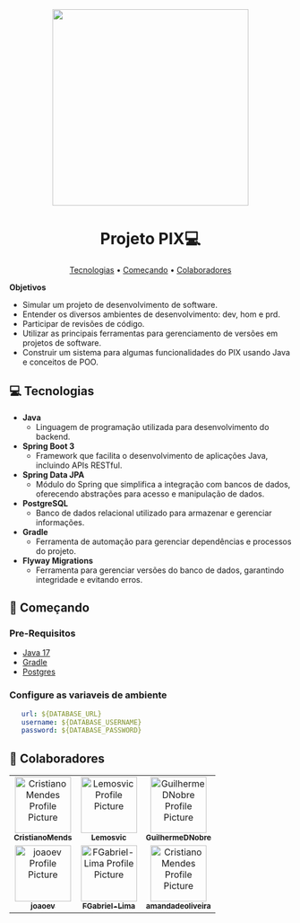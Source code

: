 <div align="center"><img width="350px" src="https://upload.wikimedia.org/wikipedia/commons/thumb/a/a2/Logo%E2%80%94pix_powered_by_Banco_Central_%28Brazil%2C_2020%29.svg/800px-Logo%E2%80%94pix_powered_by_Banco_Central_%28Brazil%2C_2020%29.svg.png"></div>
<h1 align="center" style="font-weight: bold;">Projeto PIX💻</h1>

<p align="center">
 <a href="#technologies">Tecnologias</a> • 
 <a href="#started">Começando</a> • 
 <a href="#colab">Colaboradores</a>
</p>

<b>Objetivos</b>
- Simular um projeto de desenvolvimento de software.
- Entender os diversos ambientes de desenvolvimento:
dev, hom e prd.
- Participar de revisões de código.
- Utilizar as principais ferramentas para gerenciamento de
versões em projetos de software.
- Construir um sistema para algumas funcionalidades do
PIX usando Java e conceitos de POO.

<h2 id="technologies">💻 Tecnologias</h2>

<ul>
  <li><strong>Java</strong>
    <ul>
      <li>Linguagem de programação utilizada para desenvolvimento do backend.</li>
    </ul>
  </li>
  <li><strong>Spring Boot 3</strong>
    <ul>
      <li>Framework que facilita o desenvolvimento de aplicações Java, incluindo APIs RESTful.</li>
    </ul>
  </li>
  <li><strong>Spring Data JPA</strong>
    <ul>
      <li>Módulo do Spring que simplifica a integração com bancos de dados, oferecendo abstrações para acesso e manipulação de dados.</li>
    </ul>
  </li>
  <li><strong>PostgreSQL</strong>
    <ul>
      <li>Banco de dados relacional utilizado para armazenar e gerenciar informações.</li>
    </ul>
  </li>
  <li><strong>Gradle</strong>
    <ul>
      <li>Ferramenta de automação para gerenciar dependências e processos do projeto.</li>
    </ul>
  </li>
  <li><strong>Flyway Migrations</strong>
    <ul>
      <li>Ferramenta para gerenciar versões do banco de dados, garantindo integridade e evitando erros.</li>
    </ul>
  </li>
</ul>




<h2 id="started">🚀 Começando</h2>

<h3>Pre-Requisitos</h3>

- [Java 17](https://www.java.com/pt-BR/download/manual.jsp)
- [Gradle](https://gradle.org/install/)
- [Postgres](https://www.postgresql.org/)

<h3>Configure as variaveis de ambiente</h2>


```yaml
   url: ${DATABASE_URL}
   username: ${DATABASE_USERNAME}
   password: ${DATABASE_PASSWORD}
```
## 🤝 Colaboradores

<table>
  <tr>
    <td align="center">
      <a href="https://github.com/CristianoMends">
        <img src="https://avatars.githubusercontent.com/u/116528159?v=4" width="100px;" alt="Cristiano Mendes Profile Picture"/><br>
        <sub><b>CristianoMends</b></sub>
      </a>
    </td>
    <td align="center">
      <a href="https://github.com/Lemosvic">
        <img src="https://avatars.githubusercontent.com/u/137304343?v=4" width="100px;" alt="Lemosvic Profile Picture"/><br>
        <sub><b>Lemosvic</b></sub>
      </a>
    </td>
    <td align="center">
      <a href="https://github.com/GuilhermeDNobre">
        <img src="https://avatars.githubusercontent.com/u/88898043?v=4" width="100px;" alt="GuilhermeDNobre Profile Picture"/><br>
        <sub><b>GuilhermeDNobre</b></sub>
      </a>
    </td>
  </tr>
  <tr>
    <td align="center">
      <a href="https://github.com/joaoev">
        <img src="https://avatars.githubusercontent.com/u/101232352?v=4" width="100px;" alt="joaoev Profile Picture"/><br>
        <sub><b>joaoev</b></sub>
      </a>
    </td>
    <td align="center">
      <a href="https://github.com/FGabriel-Lima">
        <img src="https://avatars.githubusercontent.com/u/95498571?v=4" width="100px;" alt="FGabriel-Lima Profile Picture"/><br>
        <sub><b>FGabriel-Lima</b></sub>
      </a>
    </td>
    <td align="center">
      <a href="https://github.com/amandadeoliveira">
        <img src="https://avatars.githubusercontent.com/u/48298630?v=4" width="100px;" alt="Cristiano Mendes Profile Picture"/><br>
        <sub><b>amandadeoliveira</b></sub>
      </a>
    </td>
  </tr>
</table>